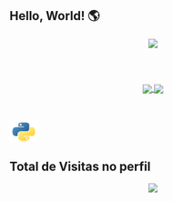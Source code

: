 ## Hello, World! 🌎
<p align="center">
   <a href="#">
    <img align="center" width="450" src="https://cdn.discordapp.com/attachments/877270684932395030/877281020909592616/avatar_ivamfs.gif" />
  </a>
</p>
</br>
</br>
<p align="center">
  <a href="https://github.com/IvamFSouza/github-readme-stats">
    <img
      align="center"
      height="160"
      src="https://github-readme-stats.vercel.app/api/top-langs/?username=IvamFSouza&theme=compact"/>
  </a>
  <a href="https://github.com/IvamFSouza/github-readme-stats">
    <img
      align="center"
      height="160"
      src="https://github-readme-stats.vercel.app/api?username=IvamFSouza&hide_title=true&show_icons=true&hide=issues"/>
  </a>
</p>

##

<div style="display: inline_block"><br>
  <img align="center" alt="Python" height="40" width="50" src="https://raw.githubusercontent.com/devicons/devicon/master/icons/python/python-original.svg">
</div>

<p align="center"> 
  
 ## Total de Visitas no perfil <br>
 <p align="center"> 
   <img alingn="center" src="https://profile-counter.glitch.me/IvamFSouza/count.svg" />
 </p>
</p>
